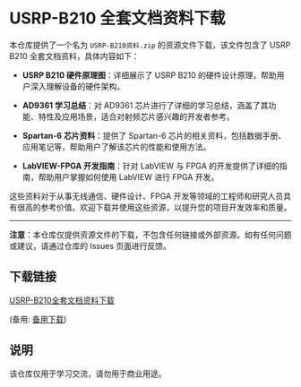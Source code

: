 # USRP-B210 全套文档资料下载

本仓库提供了一个名为 `USRP-B210资料.zip` 的资源文件下载，该文件包含了 USRP B210 全套文档资料，具体内容如下：

- **USRP B210 硬件原理图**：详细展示了 USRP B210 的硬件设计原理，帮助用户深入理解设备的硬件架构。
  
- **AD9361 学习总结**：对 AD9361 芯片进行了详细的学习总结，涵盖了其功能、特性及应用场景，适合对射频芯片感兴趣的开发者参考。

- **Spartan-6 芯片资料**：提供了 Spartan-6 芯片的相关资料，包括数据手册、应用笔记等，帮助用户了解该芯片的性能和使用方法。

- **LabVIEW-FPGA 开发指南**：针对 LabVIEW 与 FPGA 的开发提供了详细的指南，帮助用户掌握如何使用 LabVIEW 进行 FPGA 开发。

这些资料对于从事无线通信、硬件设计、FPGA 开发等领域的工程师和研究人员具有很高的参考价值。欢迎下载并使用这些资源，以提升您的项目开发效率和质量。

---

**注意**：本仓库仅提供资源文件的下载，不包含任何链接或外部资源。如有任何问题或建议，请通过仓库的 Issues 页面进行反馈。

## 下载链接
[USRP-B210全套文档资料下载](https://pan.quark.cn/s/c3102d79bb2f) 

(备用: [备用下载](https://pan.baidu.com/s/16RvOK2mRgkUsj1KiDBMHNQ?pwd=1234))

## 说明

该仓库仅用于学习交流，请勿用于商业用途。
